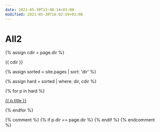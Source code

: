```yaml
---
date: 2021-05-30T13:48:14+03:00
modified: 2021-05-30T16:02:59+03:00
---
```


# All2

{% assign cdir = page.dir %}

{{ cdir }}

{% assign sorted = site.pages | sort: 'dir' %}

{% assign hard = sorted | where: dir,  cdir %}


<div id="navigation">
{% for p in hard %}
<p><a href="{{ p.url }}">{{ p.title }}</a></p>
{% endfor %}
</div>

{% comment %}
{% if p.dir == page.dir %}
{% endif %}
{% endcomment %}
